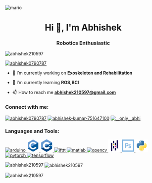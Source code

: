 ![mario](https://user-images.githubusercontent.com/10498744/210012254-234538ff-d198-48aa-8964-37e6fd45d227.gif)
<h1 align="center">Hi 👋, I'm Abhishek</h1>
<h3 align="center">Robotics Enthusiastic</h3>

<p align="left"> <img src="https://komarev.com/ghpvc/?username=abhishek210597&label=Profile%20views&color=0e75b6&style=flat" alt="abhishek210597" /> </p>


<p align="left"> <a href="https://twitter.com/abhishek0790787" target="blank"><img src="https://img.shields.io/twitter/follow/abhishek0790787?logo=twitter&style=for-the-badge" alt="abhishek0790787" /></a> </p>

- 🔭 I’m currently working on **Exoskeleton and Rehabilitation**

- 🌱 I’m currently learning **ROS,BCI**

- 📫 How to reach me **abhishek210597@gmail.com**

<h3 align="left">Connect with me:</h3>
<p align="left">
<a href="https://twitter.com/abhishek0790787" target="blank"><img align="center" src="https://raw.githubusercontent.com/rahuldkjain/github-profile-readme-generator/master/src/images/icons/Social/twitter.svg" alt="abhishek0790787" height="30" width="40" /></a>
<a href="https://linkedin.com/in/abhishek-kumar-751647100" target="blank"><img align="center" src="https://raw.githubusercontent.com/rahuldkjain/github-profile-readme-generator/master/src/images/icons/Social/linked-in-alt.svg" alt="abhishek-kumar-751647100" height="30" width="40" /></a>
<a href="https://instagram.com/___only___abhi" target="blank"><img align="center" src="https://raw.githubusercontent.com/rahuldkjain/github-profile-readme-generator/master/src/images/icons/Social/instagram.svg" alt="__only__abhi" height="30" width="40" /></a>
</p>

<h3 align="left">Languages and Tools:</h3>
<p align="left"> <a href="https://www.arduino.cc/" target="_blank" rel="noreferrer"> <img src="https://cdn.worldvectorlogo.com/logos/arduino-1.svg" alt="arduino" width="40" height="40"/> </a> <a href="https://www.cprogramming.com/" target="_blank" rel="noreferrer"> <img src="https://raw.githubusercontent.com/devicons/devicon/master/icons/c/c-original.svg" alt="c" width="40" height="40"/> </a> <a href="https://www.w3schools.com/cpp/" target="_blank" rel="noreferrer"> <img src="https://raw.githubusercontent.com/devicons/devicon/master/icons/cplusplus/cplusplus-original.svg" alt="cplusplus" width="40" height="40"/> </a> <a href="https://ifttt.com/" target="_blank" rel="noreferrer"> <img src="https://www.vectorlogo.zone/logos/ifttt/ifttt-ar21.svg" alt="ifttt" width="40" height="40"/> </a> <a href="https://www.mathworks.com/" target="_blank" rel="noreferrer"> <img src="https://upload.wikimedia.org/wikipedia/commons/2/21/Matlab_Logo.png" alt="matlab" width="40" height="40"/> </a> <a href="https://opencv.org/" target="_blank" rel="noreferrer"> <img src="https://www.vectorlogo.zone/logos/opencv/opencv-icon.svg" alt="opencv" width="40" height="40"/> </a> <a href="https://pandas.pydata.org/" target="_blank" rel="noreferrer"> <img src="https://raw.githubusercontent.com/devicons/devicon/2ae2a900d2f041da66e950e4d48052658d850630/icons/pandas/pandas-original.svg" alt="pandas" width="40" height="40"/> </a> <a href="https://www.photoshop.com/en" target="_blank" rel="noreferrer"> <img src="https://raw.githubusercontent.com/devicons/devicon/master/icons/photoshop/photoshop-line.svg" alt="photoshop" width="40" height="40"/> </a> <a href="https://www.python.org" target="_blank" rel="noreferrer"> <img src="https://raw.githubusercontent.com/devicons/devicon/master/icons/python/python-original.svg" alt="python" width="40" height="40"/> </a> <a href="https://pytorch.org/" target="_blank" rel="noreferrer"> <img src="https://www.vectorlogo.zone/logos/pytorch/pytorch-icon.svg" alt="pytorch" width="40" height="40"/> </a> <a href="https://www.tensorflow.org" target="_blank" rel="noreferrer"> <img src="https://www.vectorlogo.zone/logos/tensorflow/tensorflow-icon.svg" alt="tensorflow" width="40" height="40"/> </a> </p>

<p><img align="left" src="https://github-readme-stats.vercel.app/api/top-langs?username=abhishek210597&show_icons=true&locale=en&layout=compact" alt="abhishek210597" /></p>

<p>&nbsp;<img align="center" src="https://github-readme-stats.vercel.app/api?username=abhishek210597&show_icons=true&locale=en" alt="abhishek210597" /></p>

<p><img align="center" src="https://github-readme-streak-stats.herokuapp.com/?user=abhishek210597&" alt="abhishek210597" /></p>
